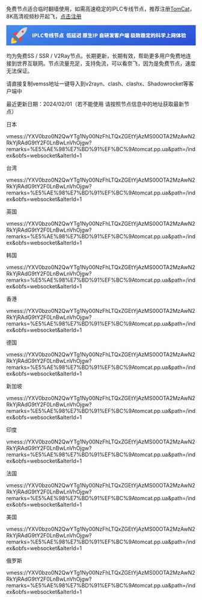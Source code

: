 免费节点适合临时翻墙使用，如需高速稳定的IPLC专线节点，推荐注册[TomCat](https://dioufgsaiujgdfjkasgjfkfjkas.clashforcat.com/#/register?code=VomvbfLq)，8K高清视频秒开起飞，[点击注册](https://dioufgsaiujgdfjkasgjfkfjkas.clashforcat.com/#/register?code=VomvbfLq)

[![TomCat](/tomcat.png "Shiprock")](https://dioufgsaiujgdfjkasgjfkfjkas.clashforcat.com/#/register?code=VomvbfLq)

均为免费SS / SSR / V2Ray节点。长期更新，长期有效，帮助更多用户免费地连接到世界互联网。节点流量充足，支持免流，可以看奈飞，因为是免费节点，速度无法保证。

请直接复制vemss地址一键导入到v2rayn、clash、clashx、Shadowrocket等客户端中

最近更新日期：2024/02/01（若不能使用  请按照节点信息中的地址获取最新节点）

日本

vmess://YXV0bzo0N2QwYTg1Ny00NzFhLTQxZGEtYjAzMS00OTA2MzAwN2RkYjRAdG9tY2F0LnBwLnVhOjgw?remarks=%E5%AE%98%E7%BD%91%EF%BC%9Atomcat.pp.ua&path=/index&obfs=websocket&alterId=1

台湾

vmess://YXV0bzo0N2QwYTg1Ny00NzFhLTQxZGEtYjAzMS00OTA2MzAwN2RkYjRAdG9tY2F0LnBwLnVhOjgw?remarks=%E5%AE%98%E7%BD%91%EF%BC%9Atomcat.pp.ua&path=/index&obfs=websocket&alterId=1

英国

vmess://YXV0bzo0N2QwYTg1Ny00NzFhLTQxZGEtYjAzMS00OTA2MzAwN2RkYjRAdG9tY2F0LnBwLnVhOjgw?remarks=%E5%AE%98%E7%BD%91%EF%BC%9Atomcat.pp.ua&path=/index&obfs=websocket&alterId=1

韩国

vmess://YXV0bzo0N2QwYTg1Ny00NzFhLTQxZGEtYjAzMS00OTA2MzAwN2RkYjRAdG9tY2F0LnBwLnVhOjgw?remarks=%E5%AE%98%E7%BD%91%EF%BC%9Atomcat.pp.ua&path=/index&obfs=websocket&alterId=1

香港

vmess://YXV0bzo0N2QwYTg1Ny00NzFhLTQxZGEtYjAzMS00OTA2MzAwN2RkYjRAdG9tY2F0LnBwLnVhOjgw?remarks=%E5%AE%98%E7%BD%91%EF%BC%9Atomcat.pp.ua&path=/index&obfs=websocket&alterId=1

德国

vmess://YXV0bzo0N2QwYTg1Ny00NzFhLTQxZGEtYjAzMS00OTA2MzAwN2RkYjRAdG9tY2F0LnBwLnVhOjgw?remarks=%E5%AE%98%E7%BD%91%EF%BC%9Atomcat.pp.ua&path=/index&obfs=websocket&alterId=1

新加坡

vmess://YXV0bzo0N2QwYTg1Ny00NzFhLTQxZGEtYjAzMS00OTA2MzAwN2RkYjRAdG9tY2F0LnBwLnVhOjgw?remarks=%E5%AE%98%E7%BD%91%EF%BC%9Atomcat.pp.ua&path=/index&obfs=websocket&alterId=1

印度

vmess://YXV0bzo0N2QwYTg1Ny00NzFhLTQxZGEtYjAzMS00OTA2MzAwN2RkYjRAdG9tY2F0LnBwLnVhOjgw?remarks=%E5%AE%98%E7%BD%91%EF%BC%9Atomcat.pp.ua&path=/index&obfs=websocket&alterId=1

法国

vmess://YXV0bzo0N2QwYTg1Ny00NzFhLTQxZGEtYjAzMS00OTA2MzAwN2RkYjRAdG9tY2F0LnBwLnVhOjgw?remarks=%E5%AE%98%E7%BD%91%EF%BC%9Atomcat.pp.ua&path=/index&obfs=websocket&alterId=1

美国

vmess://YXV0bzo0N2QwYTg1Ny00NzFhLTQxZGEtYjAzMS00OTA2MzAwN2RkYjRAdG9tY2F0LnBwLnVhOjgw?remarks=%E5%AE%98%E7%BD%91%EF%BC%9Atomcat.pp.ua&path=/index&obfs=websocket&alterId=1

俄罗斯

vmess://YXV0bzo0N2QwYTg1Ny00NzFhLTQxZGEtYjAzMS00OTA2MzAwN2RkYjRAdG9tY2F0LnBwLnVhOjgw?remarks=%E5%AE%98%E7%BD%91%EF%BC%9Atomcat.pp.ua&path=/index&obfs=websocket&alterId=1
